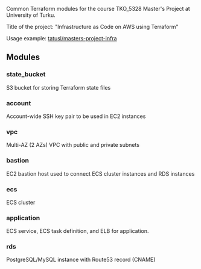 Common Terraform modules for the course TKO_5328 Master's Project at University of Turku.

Title of the project: "Infrastructure as Code on AWS using Terraform"

Usage example: [tatusl/masters-project-infra](https://github.com/tatusl/masters-project-infra)

## Modules

### state_bucket

S3 bucket for storing Terraform state files

### account

Account-wide SSH key pair to be used in EC2 instances

### vpc

Multi-AZ (2 AZs) VPC with public and private subnets

### bastion

EC2 bastion host used to connect ECS cluster instances and RDS instances

### ecs

ECS cluster

### application

ECS service, ECS task definition, and ELB for application.

### rds

PostgreSQL/MySQL instance with Route53 record (CNAME)
